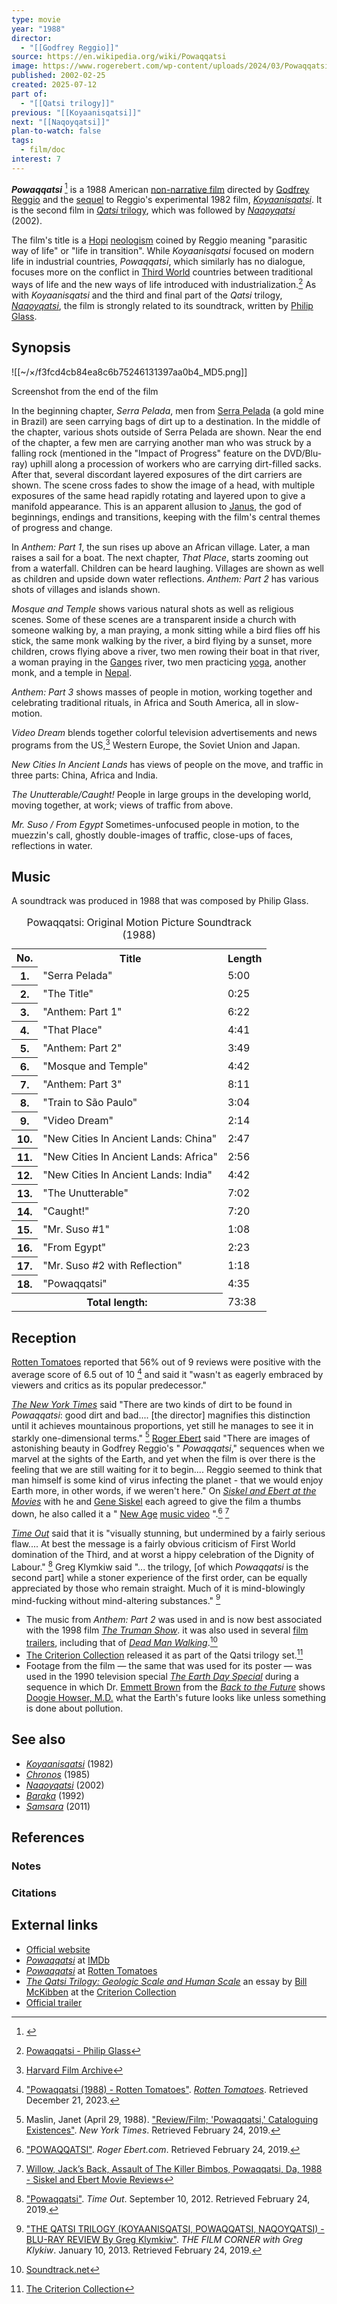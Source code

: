```yaml
---
type: movie
year: "1988"
director:
  - "[[Godfrey Reggio]]"
source: https://en.wikipedia.org/wiki/Powaqqatsi
image: https://www.rogerebert.com/wp-content/uploads/2024/03/Powaqqatsi-1077x1536.jpg
published: 2002-02-25
created: 2025-07-12
part of:
  - "[[Qatsi trilogy]]"
previous: "[[Koyaanisqatsi]]"
next: "[[Naqoyqatsi]]"
plan-to-watch: false
tags:
  - film/doc
interest: 7
---
```


***Powaqqatsi*** [^1] is a 1988 American [non-narrative film](https://en.wikipedia.org/wiki/Non-narrative_film "Non-narrative film") directed by [Godfrey Reggio](https://en.wikipedia.org/wiki/Godfrey_Reggio "Godfrey Reggio") and the [sequel](https://en.wikipedia.org/wiki/Sequel "Sequel") to Reggio's experimental 1982 film, *[Koyaanisqatsi](https://en.wikipedia.org/wiki/Koyaanisqatsi "Koyaanisqatsi")*. It is the second film in [*Qatsi* trilogy](https://en.wikipedia.org/wiki/Qatsi_trilogy "Qatsi trilogy"), which was followed by *[Naqoyqatsi](https://en.wikipedia.org/wiki/Naqoyqatsi "Naqoyqatsi")* (2002).

The film's title is a [Hopi](https://en.wikipedia.org/wiki/Hopi_language "Hopi language") [neologism](https://en.wikipedia.org/wiki/Neologism "Neologism") coined by Reggio meaning "parasitic way of life" or "life in transition". While *Koyaanisqatsi* focused on modern life in industrial countries, *Powaqqatsi*, which similarly has no dialogue, focuses more on the conflict in [Third World](https://en.wikipedia.org/wiki/Third_World "Third World") countries between traditional ways of life and the new ways of life introduced with industrialization.[^6] As with *Koyaanisqatsi* and the third and final part of the *Qatsi* trilogy, *[Naqoyqatsi](https://en.wikipedia.org/wiki/Naqoyqatsi "Naqoyqatsi")*, the film is strongly related to its soundtrack, written by [Philip Glass](https://en.wikipedia.org/wiki/Philip_Glass "Philip Glass").

## Synopsis

![[~/×/f3fcd4cb84ea8c6b75246131397aa0b4_MD5.png]]

Screenshot from the end of the film

In the beginning chapter, *Serra Pelada*, men from [Serra Pelada](https://en.wikipedia.org/wiki/Serra_Pelada "Serra Pelada") (a gold mine in Brazil) are seen carrying bags of dirt up to a destination. In the middle of the chapter, various shots outside of Serra Pelada are shown. Near the end of the chapter, a few men are carrying another man who was struck by a falling rock (mentioned in the "Impact of Progress" feature on the DVD/Blu-ray) uphill along a procession of workers who are carrying dirt-filled sacks. After that, several discordant layered exposures of the dirt carriers are shown. The scene cross fades to show the image of a head, with multiple exposures of the same head rapidly rotating and layered upon to give a manifold appearance. This is an apparent allusion to [Janus](https://en.wikipedia.org/wiki/Janus "Janus"), the god of beginnings, endings and transitions, keeping with the film's central themes of progress and change.

In *Anthem: Part 1*, the sun rises up above an African village. Later, a man raises a sail for a boat. The next chapter, *That Place*, starts zooming out from a waterfall. Children can be heard laughing. Villages are shown as well as children and upside down water reflections. *Anthem: Part 2* has various shots of villages and islands shown.

*Mosque and Temple* shows various natural shots as well as religious scenes. Some of these scenes are a transparent inside a church with someone walking by, a man praying, a monk sitting while a bird flies off his stick, the same monk walking by the river, a bird flying by a sunset, more children, crows flying above a river, two men rowing their boat in that river, a woman praying in the [Ganges](https://en.wikipedia.org/wiki/Ganges "Ganges") river, two men practicing [yoga](https://en.wikipedia.org/wiki/Yoga "Yoga"), another monk, and a temple in [Nepal](https://en.wikipedia.org/wiki/Nepal "Nepal").

*Anthem: Part 3* shows masses of people in motion, working together and celebrating traditional rituals, in Africa and South America, all in slow-motion.

*Video Dream* blends together colorful television advertisements and news programs from the US,[^7] Western Europe, the Soviet Union and Japan.

*New Cities In Ancient Lands* has views of people on the move, and traffic in three parts: China, Africa and India.

*The Unutterable/Caught!* People in large groups in the developing world, moving together, at work; views of traffic from above.

*Mr. Suso / From Egypt* Sometimes-unfocused people in motion, to the muezzin's call, ghostly double-images of traffic, close-ups of faces, reflections in water.

## Music

A soundtrack was produced in 1988 that was composed by Philip Glass.

<table><caption>Powaqqatsi: Original Motion Picture Soundtrack (1988)</caption><tbody><tr><th><abbr>No.</abbr></th><th>Title</th><th>Length</th></tr><tr><th>1.</th><td>"Serra Pelada"</td><td>5:00</td></tr><tr><th>2.</th><td>"The Title"</td><td>0:25</td></tr><tr><th>3.</th><td>"Anthem: Part 1"</td><td>6:22</td></tr><tr><th>4.</th><td>"That Place"</td><td>4:41</td></tr><tr><th>5.</th><td>"Anthem: Part 2"</td><td>3:49</td></tr><tr><th>6.</th><td>"Mosque and Temple"</td><td>4:42</td></tr><tr><th>7.</th><td>"Anthem: Part 3"</td><td>8:11</td></tr><tr><th>8.</th><td>"Train to São Paulo"</td><td>3:04</td></tr><tr><th>9.</th><td>"Video Dream"</td><td>2:14</td></tr><tr><th>10.</th><td>"New Cities In Ancient Lands: China"</td><td>2:47</td></tr><tr><th>11.</th><td>"New Cities In Ancient Lands: Africa"</td><td>2:56</td></tr><tr><th>12.</th><td>"New Cities In Ancient Lands: India"</td><td>4:42</td></tr><tr><th>13.</th><td>"The Unutterable"</td><td>7:02</td></tr><tr><th>14.</th><td>"Caught!"</td><td>7:20</td></tr><tr><th>15.</th><td>"Mr. Suso #1"</td><td>1:08</td></tr><tr><th>16.</th><td>"From Egypt"</td><td>2:23</td></tr><tr><th>17.</th><td>"Mr. Suso #2 with Reflection"</td><td>1:18</td></tr><tr><th>18.</th><td>"Powaqqatsi"</td><td>4:35</td></tr><tr><th colspan="2"><span>Total length:</span></th><td>73:38</td></tr></tbody></table>

## Reception

[Rotten Tomatoes](https://en.wikipedia.org/wiki/Rotten_Tomatoes "Rotten Tomatoes") reported that 56% out of 9 reviews were positive with the average score of 6.5 out of 10 [^8] and said it "wasn't as eagerly embraced by viewers and critics as its popular predecessor."

*[The New York Times](https://en.wikipedia.org/wiki/The_New_York_Times "The New York Times")* said "There are two kinds of dirt to be found in *Powaqqatsi*: good dirt and bad.... \[the director\] magnifies this distinction until it achieves mountainous proportions, yet still he manages to see it in starkly one-dimensional terms." [^9] [Roger Ebert](https://en.wikipedia.org/wiki/Roger_Ebert "Roger Ebert") said "There are images of astonishing beauty in Godfrey Reggio's " *Powaqqatsi*," sequences when we marvel at the sights of the Earth, and yet when the film is over there is the feeling that we are still waiting for it to begin.... Reggio seemed to think that man himself is some kind of virus infecting the planet - that we would enjoy Earth more, in other words, if we weren't here." On *[Siskel and Ebert at the Movies](https://en.wikipedia.org/wiki/At_the_Movies_\(1986_TV_program\) "At the Movies (1986 TV program)")* with he and [Gene Siskel](https://en.wikipedia.org/wiki/Gene_Siskel "Gene Siskel") each agreed to give the film a thumbs down, he also called it a " [New Age](https://en.wikipedia.org/wiki/New_Age "New Age") [music video](https://en.wikipedia.org/wiki/Music_video "Music video") ".[^10] [^11]

*[Time Out](https://en.wikipedia.org/wiki/Time_Out_\(magazine\) "Time Out (magazine)")* said that it is "visually stunning, but undermined by a fairly serious flaw.... At best the message is a fairly obvious criticism of First World domination of the Third, and at worst a hippy celebration of the Dignity of Labour." [^12] Greg Klymkiw said "... the trilogy, \[of which *Powaqqatsi* is the second part\] while a stoner experience of the first order, can be equally appreciated by those who remain straight. Much of it is mind-blowingly mind-fucking without mind-altering substances." [^13]

- The music from *Anthem: Part 2* was used in and is now best associated with the 1998 film *[The Truman Show](https://en.wikipedia.org/wiki/The_Truman_Show "The Truman Show")*. it was also used in several [film trailers](https://en.wikipedia.org/wiki/Trailer_\(promotion\) "Trailer (promotion)"), including that of *[Dead Man Walking](https://en.wikipedia.org/wiki/Dead_Man_Walking_\(film\) "Dead Man Walking (film)")*.[^14]
- [The Criterion Collection](https://en.wikipedia.org/wiki/The_Criterion_Collection "The Criterion Collection") released it as part of the Qatsi trilogy set.[^15]
- Footage from the film — the same that was used for its poster — was used in the 1990 television special *[The Earth Day Special](https://en.wikipedia.org/wiki/The_Earth_Day_Special "The Earth Day Special")* during a sequence in which Dr. [Emmett Brown](https://en.wikipedia.org/wiki/Emmett_Brown "Emmett Brown") from the *[Back to the Future](https://en.wikipedia.org/wiki/Back_to_the_Future "Back to the Future")* shows [Doogie Howser, M.D.](https://en.wikipedia.org/wiki/Doogie_Howser,_M.D. "Doogie Howser, M.D.") what the Earth's future looks like unless something is done about pollution.

## See also

- *[Koyaanisqatsi](https://en.wikipedia.org/wiki/Koyaanisqatsi "Koyaanisqatsi")* (1982)
- *[Chronos](https://en.wikipedia.org/wiki/Chronos_\(film\) "Chronos (film)")* (1985)
- *[Naqoyqatsi](https://en.wikipedia.org/wiki/Naqoyqatsi "Naqoyqatsi")* (2002)
- *[Baraka](https://en.wikipedia.org/wiki/Baraka_\(film\) "Baraka (film)")* (1992)
- *[Samsara](https://en.wikipedia.org/wiki/Samsara_\(2011_film\) "Samsara (2011 film)")* (2011)

## References

### Notes

### Citations

## External links

- [Official website](http://www.koyaanisqatsi.org/)
- [*Powaqqatsi*](https://www.imdb.com/title/tt0095895/) at [IMDb](https://en.wikipedia.org/wiki/IMDb_\(identifier\) "IMDb (identifier)")
- [*Powaqqatsi*](https://www.rottentomatoes.com/m/powaqqatsi) at [Rotten Tomatoes](https://en.wikipedia.org/wiki/Rotten_Tomatoes "Rotten Tomatoes")
- [*The Qatsi Trilogy: Geologic Scale and Human Scale*](https://www.criterion.com/current/posts/2594-the-qatsi-trilogy-geologic-scale-and-human-scale) an essay by [Bill McKibben](https://en.wikipedia.org/wiki/Bill_McKibben "Bill McKibben") at the [Criterion Collection](https://en.wikipedia.org/wiki/Criterion_Collection "Criterion Collection")
- [Official trailer](https://www.youtube.com/watch?v=Nn6ctMz-dP8)

[^1]: [^5]

[^2]: [" *POWAQQATSI* (U)"](https://web.archive.org/web/20150427111038/http://bbfc.co.uk/releases/powaqqatsi-1970-4). *[British Board of Film Classification](https://en.wikipedia.org/wiki/British_Board_of_Film_Classification "British Board of Film Classification")*. March 1, 1988. Archived from [the original](http://bbfc.co.uk/releases/powaqqatsi-1970-4) on April 27, 2015. Retrieved April 19, 2015.

[^3]: ["Powaqqatsi (1998)"](https://catalog.afi.com/Catalog/moviedetails/59072). *[AFI Catalog of Feature Films](https://en.wikipedia.org/wiki/AFI_Catalog_of_Feature_Films "AFI Catalog of Feature Films")*. Retrieved March 7, 2024.

[^4]: ["Powaqqatsi (1988)"](http://www.boxofficemojo.com/movies/?id=powaqqatsi.htm). *[Box Office Mojo](https://en.wikipedia.org/wiki/Box_Office_Mojo "Box Office Mojo")*. [Internet Movie Database](https://en.wikipedia.org/wiki/Internet_Movie_Database "Internet Movie Database"). Retrieved April 19, 2015.

[^5]: Hopi Dictionary Project (1998). "Spelling and pronunciation". [*Hopi Dictionary/Hopìikwa Lavàytutuveni*](https://archive.org/details/hopidictionaryho0000unse/). Tucson: [University of Arizona Press](https://en.wikipedia.org/wiki/University_of_Arizona_Press "University of Arizona Press"). pp. 863– 864. [ISBN](https://en.wikipedia.org/wiki/ISBN_\(identifier\) "ISBN (identifier)") [0-8165-1789-4](https://en.wikipedia.org/wiki/Special:BookSources/0-8165-1789-4 "Special:BookSources/0-8165-1789-4"). Retrieved March 10, 2024 – via [Internet Archive](https://en.wikipedia.org/wiki/Internet_Archive "Internet Archive").

[^6]: [Powaqqatsi - Philip Glass](https://philipglass.com/compositions/powaqqatsi/)

[^7]: [Harvard Film Archive](https://harvardfilmarchive.org/calendar/powaqqatsi-2019-09)

[^8]: ["Powaqqatsi (1988) - Rotten Tomatoes"](http://www.rottentomatoes.com/m/powaqqatsi/). *[Rotten Tomatoes](https://en.wikipedia.org/wiki/Rotten_Tomatoes "Rotten Tomatoes")*. Retrieved December 21, 2023.

[^9]: Maslin, Janet (April 29, 1988). ["Review/Film; 'Powaqqatsi,' Cataloguing Existences"](https://www.nytimes.com/1988/04/29/movies/review-film-powaqqatsi-cataloguing-existences.html). *New York Times*. Retrieved February 24, 2019.

[^10]: ["POWAQQATSI"](https://www.rogerebert.com/reviews/powaqqatsi-1988). *Roger Ebert.com*. Retrieved February 24, 2019.

[^11]: [Willow, Jack’s Back, Assault of The Killer Bimbos, Powaqqatsi, Da, 1988 - Siskel and Ebert Movie Reviews](https://siskelebert.org/?p=3506)

[^12]: ["Powaqqatsi"](https://www.timeout.com/london/film/powaqqatsi). *Time Out*. September 10, 2012. Retrieved February 24, 2019.

[^13]: ["THE QATSI TRILOGY (KOYAANISQATSI, POWAQQATSI, NAQOYQATSI) - BLU-RAY REVIEW By Greg Klymkiw"](https://klymkiwfilmcorner.blogspot.com/2013/01/the-qatsi-trilogy-koyaanisqatsi.html). *THE FILM CORNER with Greg Klykiw*. January 10, 2013. Retrieved February 24, 2019.

[^14]: [Soundtrack.net](https://www.soundtrack.net/album/powaqqatsi/)

[^15]: [The Criterion Collection](https://www.criterion.com/films/28033-powaqqatsi)